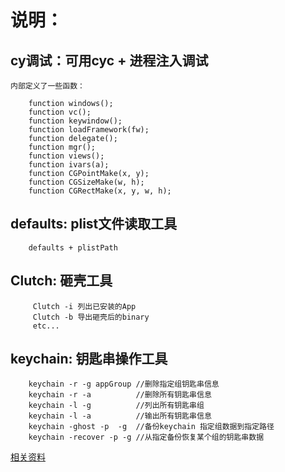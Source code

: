 # 说明：

   ## cy调试：可用cyc + 进程注入调试
        
    内部定义了一些函数：

        function windows();
        function vc();
        function keywindow();
        function loadFramework(fw);
        function delegate();
        function mgr();
        function views();
        function ivars(a);
        function CGPointMake(x, y);
        function CGSizeMake(w, h);
        function CGRectMake(x, y, w, h);

   ## defaults: plist文件读取工具

        defaults + plistPath

   ## Clutch: 砸壳工具

         Clutch -i 列出已安装的App
         Clutch -b 导出砸壳后的binary
         etc...

   ## keychain: 钥匙串操作工具

        keychain -r -g appGroup //删除指定组钥匙串信息
        keychain -r -a          //删除所有钥匙串信息
        keychain -l -g          //列出所有钥匙串组
        keychain -l -a          //输出所有钥匙串信息
        keychain -ghost -p  -g  //备份keychain 指定组数据到指定路径
        keychain -recover -p -g //从指定备份恢复某个组的钥匙串数据



[相关资料](http://iphonedevwiki.net/index.php/Cycript_Tricks)

